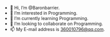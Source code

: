 - 👋 Hi, I’m @Baronbarrier.
- 👀 I’m interested in Programming.
- 🌱 I’m currently learning Programming.
- 💞️ I’m looking to collaborate on Programming.
- 📫 My E-mail address is 360010796@qq.com.

<!---
Baronbarrier/Baronbarrier is a ✨ special ✨ repository because its `README.md` (this file) appears on your GitHub profile.
You can click the Preview link to take a look at your changes.
--->
